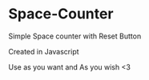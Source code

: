 # Space-Counter
Simple Space counter with Reset Button

Created in Javascript

Use as you want and As you wish <3
